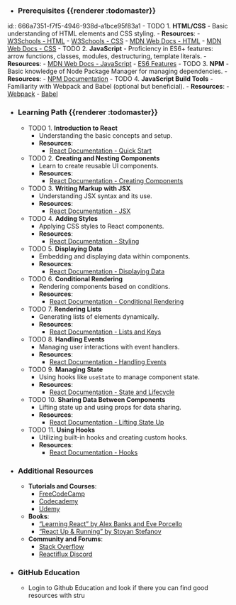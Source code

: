 - ### Prerequisites {{renderer :todomaster}}
id:: 666a7351-f7f5-4946-938d-a1bce95f83a1
	- TODO 1. **HTML/CSS**
		- Basic understanding of HTML elements and CSS styling.
		- **Resources**:
			- [W3Schools - HTML](https://www.w3schools.com/html/)
			- [W3Schools - CSS](https://www.w3schools.com/css/)
			- [MDN Web Docs - HTML](https://developer.mozilla.org/en-US/docs/Web/HTML)
			- [MDN Web Docs - CSS](https://developer.mozilla.org/en-US/docs/Web/CSS)
	- TODO 2. **JavaScript**
		- Proficiency in ES6+ features: arrow functions, classes, modules, destructuring, template literals.
		- **Resources**:
			- [MDN Web Docs - JavaScript](https://developer.mozilla.org/en-US/docs/Web/JavaScript)
			- [ES6 Features](https://www.ecma-international.org/ecma-262/6.0/)
	- TODO 3. **NPM**
		- Basic knowledge of Node Package Manager for managing dependencies.
		- **Resources**:
			- [NPM Documentation](https://docs.npmjs.com/)
	- TODO 4. **JavaScript Build Tools**
		- Familiarity with Webpack and Babel (optional but beneficial).
		- **Resources**:
			- [Webpack](https://webpack.js.org/)
			- [Babel](https://babeljs.io/)
- ### Learning Path {{renderer :todomaster}}
	- TODO 1. **Introduction to React**
		- Understanding the basic concepts and setup.
		- **Resources**:
			- [React Documentation - Quick Start](https://react.dev/learn)
	- TODO 2. **Creating and Nesting Components**
		- Learn to create reusable UI components.
		- **Resources**:
			- [React Documentation - Creating Components](https://react.dev/learn)
	- TODO 3. **Writing Markup with JSX**
		- Understanding JSX syntax and its use.
		- **Resources**:
			- [React Documentation - JSX](https://react.dev/learn)
	- TODO 4. **Adding Styles**
		- Applying CSS styles to React components.
		- **Resources**:
			- [React Documentation - Styling](https://react.dev/learn)
	- TODO 5. **Displaying Data**
		- Embedding and displaying data within components.
		- **Resources**:
			- [React Documentation - Displaying Data](https://react.dev/learn)
	- TODO 6. **Conditional Rendering**
		- Rendering components based on conditions.
		- **Resources**:
			- [React Documentation - Conditional Rendering](https://react.dev/learn)
	- TODO 7. **Rendering Lists**
		- Generating lists of elements dynamically.
		- **Resources**:
			- [React Documentation - Lists and Keys](https://react.dev/learn)
	- TODO 8. **Handling Events**
		- Managing user interactions with event handlers.
		- **Resources**:
			- [React Documentation - Handling Events](https://react.dev/learn)
	- TODO 9. **Managing State**
		- Using hooks like `useState` to manage component state.
		- **Resources**:
			- [React Documentation - State and Lifecycle](https://react.dev/learn)
	- TODO 10. **Sharing Data Between Components**
		- Lifting state up and using props for data sharing.
		- **Resources**:
			- [React Documentation - Lifting State Up](https://react.dev/learn)
	- TODO 11. **Using Hooks**
		- Utilizing built-in hooks and creating custom hooks.
		- **Resources**:
			- [React Documentation - Hooks](https://react.dev/learn)
- ### Additional Resources
	- **Tutorials and Courses**:
		- [FreeCodeCamp](https://www.freecodecamp.org/)
		- [Codecademy](https://www.codecademy.com/)
		- [Udemy](https://www.udemy.com/)
	- **Books**:
		- [“Learning React” by Alex Banks and Eve Porcello](https://www.oreilly.com/library/view/learning-react-2nd/9781492051718/)
		- [“React Up & Running” by Stoyan Stefanov](https://www.oreilly.com/library/view/react-up/9781491931820/)
	- **Community and Forums**:
		- [Stack Overflow](https://stackoverflow.com/questions/tagged/reactjs)
		- [Reactiflux Discord](https://www.reactiflux.com/)
- ### GitHub Education
	- Login to Github Education and look if there you can find good resources with stru
